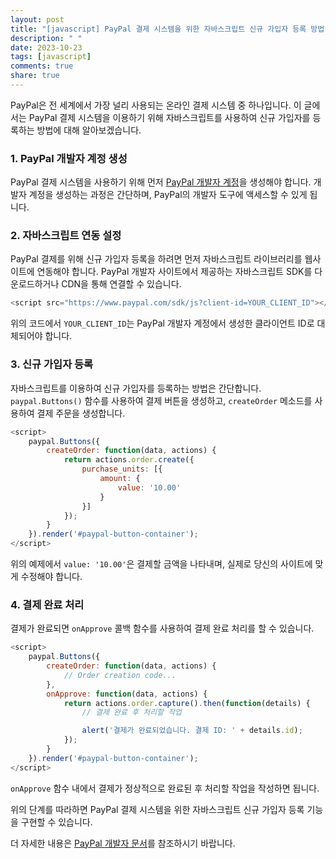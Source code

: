```yaml
---
layout: post
title: "[javascript] PayPal 결제 시스템을 위한 자바스크립트 신규 가입자 등록 방법"
description: " "
date: 2023-10-23
tags: [javascript]
comments: true
share: true
---
```


PayPal은 전 세계에서 가장 널리 사용되는 온라인 결제 시스템 중 하나입니다. 이 글에서는 PayPal 결제 시스템을 이용하기 위해 자바스크립트를 사용하여 신규 가입자를 등록하는 방법에 대해 알아보겠습니다.

### 1. PayPal 개발자 계정 생성

PayPal 결제 시스템을 사용하기 위해 먼저 [PayPal 개발자 계정](https://developer.paypal.com/)을 생성해야 합니다. 개발자 계정을 생성하는 과정은 간단하며, PayPal의 개발자 도구에 액세스할 수 있게 됩니다.

### 2. 자바스크립트 연동 설정

PayPal 결제를 위해 신규 가입자 등록을 하려면 먼저 자바스크립트 라이브러리를 웹사이트에 연동해야 합니다. PayPal 개발자 사이트에서 제공하는 자바스크립트 SDK를 다운로드하거나 CDN을 통해 연결할 수 있습니다. 

```javascript
<script src="https://www.paypal.com/sdk/js?client-id=YOUR_CLIENT_ID"></script>
```

위의 코드에서 `YOUR_CLIENT_ID`는 PayPal 개발자 계정에서 생성한 클라이언트 ID로 대체되어야 합니다.

### 3. 신규 가입자 등록

자바스크립트를 이용하여 신규 가입자를 등록하는 방법은 간단합니다. `paypal.Buttons()` 함수를 사용하여 결제 버튼을 생성하고, `createOrder` 메소드를 사용하여 결제 주문을 생성합니다.

```javascript
<script>
    paypal.Buttons({
        createOrder: function(data, actions) {
            return actions.order.create({
                purchase_units: [{
                    amount: {
                        value: '10.00'
                    }
                }]
            });
        }
    }).render('#paypal-button-container');
</script>
```

위의 예제에서 `value: '10.00'`은 결제할 금액을 나타내며, 실제로 당신의 사이트에 맞게 수정해야 합니다.

### 4. 결제 완료 처리

결제가 완료되면 `onApprove` 콜백 함수를 사용하여 결제 완료 처리를 할 수 있습니다.

```javascript
<script>
    paypal.Buttons({
        createOrder: function(data, actions) {
            // Order creation code...
        },
        onApprove: function(data, actions) {
            return actions.order.capture().then(function(details) {
                // 결제 완료 후 처리할 작업

                alert('결제가 완료되었습니다. 결제 ID: ' + details.id);
            });
        }
    }).render('#paypal-button-container');
</script>
```

`onApprove` 함수 내에서 결제가 정상적으로 완료된 후 처리할 작업을 작성하면 됩니다.

위의 단계를 따라하면 PayPal 결제 시스템을 위한 자바스크립트 신규 가입자 등록 기능을 구현할 수 있습니다.

더 자세한 내용은 [PayPal 개발자 문서](https://developer.paypal.com/docs/)를 참조하시기 바랍니다.